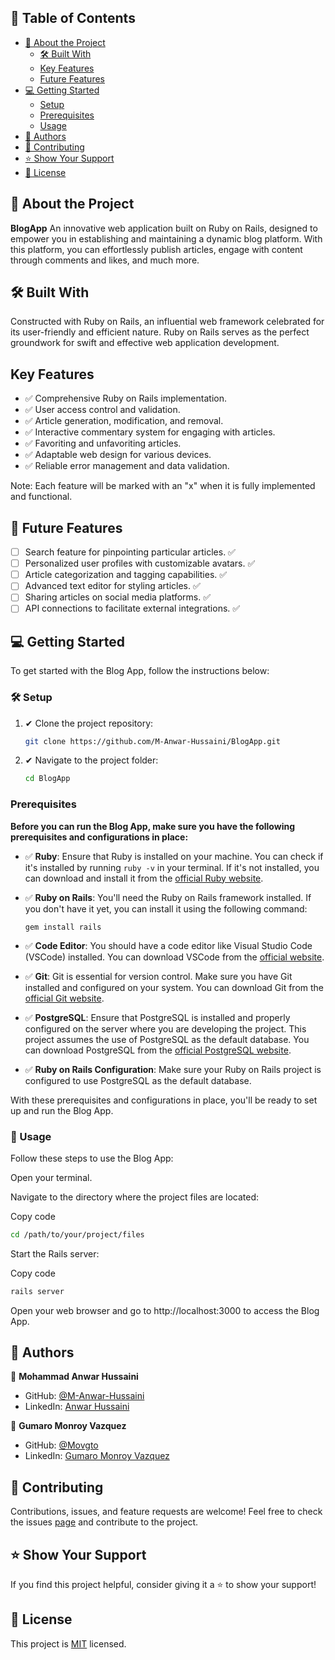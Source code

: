 ## 📗 Table of Contents

- [📖 About the Project](#about-project)
    - [🛠 Built With](#built-with)
    - [Key Features](#key-features)
    - [Future Features](#future-project)
- [💻 Getting Started](#getting-started)
    - [Setup](#setup)
    - [Prerequisites](#prerequisites)
    - [Usage](#usage)
- [👥 Authors](#authors)
- [🤝 Contributing](#contributing)
- [⭐️ Show Your Support](#support)
- [📜 License](#license)

## 📖 About the Project <a name="about-project"></a>

**BlogApp** An innovative web application built on Ruby on Rails, designed to empower you in establishing and maintaining a dynamic blog platform. With this platform, you can effortlessly publish articles, engage with content through comments and likes, and much more.


## 🛠 Built With <a name="built-with"></a>

Constructed with Ruby on Rails, an influential web framework celebrated for its user-friendly and efficient nature. Ruby on Rails serves as the perfect groundwork for swift and effective web application development.


##  Key Features <a name="key-features"></a>

- ✅ Comprehensive Ruby on Rails implementation.
- ✅ User access control and validation.
- ✅ Article generation, modification, and removal.
- ✅ Interactive commentary system for engaging with articles.
- ✅ Favoriting and unfavoriting articles.
- ✅ Adaptable web design for various devices.
- ✅ Reliable error management and data validation.





Note: Each feature will be marked with an "x" when it is fully implemented and functional.

## 🔭 Future Features <a name="future-project"></a>

- [ ] Search feature for pinpointing particular articles. ✅
- [ ] Personalized user profiles with customizable avatars. ✅
- [ ] Article categorization and tagging capabilities. ✅
- [ ] Advanced text editor for styling articles. ✅
- [ ] Sharing articles on social media platforms. ✅
- [ ] API connections to facilitate external integrations. ✅

## 💻 Getting Started <a name="getting-started"></a>

To get started with the Blog App, follow the instructions below:

### 🛠 Setup <a name="setup"></a>

1. ✔ Clone the project repository:

   ```bash
   git clone https://github.com/M-Anwar-Hussaini/BlogApp.git
    ```
2. ✔ Navigate to the project folder:

    ```bash
    cd BlogApp
    ```


### Prerequisites <a name="prerequisites"></a>
**Before you can run the Blog App, make sure you have the following prerequisites and configurations in place:**

- ✅ **Ruby**: Ensure that Ruby is installed on your machine. You can check if it's installed by running `ruby -v` in your terminal. If it's not installed, you can download and install it from the [official Ruby website](https://www.ruby-lang.org/en/documentation/installation/).

- ✅ **Ruby on Rails**: You'll need the Ruby on Rails framework installed. If you don't have it yet, you can install it using the following command:
  ```
  gem install rails
  ```

- ✅ **Code Editor**: You should have a code editor like Visual Studio Code (VSCode) installed. You can download VSCode from the [official website](https://code.visualstudio.com/).

- ✅ **Git**: Git is essential for version control. Make sure you have Git installed and configured on your system. You can download Git from the [official Git website](https://git-scm.com/downloads).

- ✅ **PostgreSQL**: Ensure that PostgreSQL is installed and properly configured on the server where you are developing the project. This project assumes the use of PostgreSQL as the default database. You can download PostgreSQL from the [official PostgreSQL website](https://www.postgresql.org/download/).

- ✅ **Ruby on Rails Configuration**: Make sure your Ruby on Rails project is configured to use PostgreSQL as the default database.

With these prerequisites and configurations in place, you'll be ready to set up and run the Blog App.

### 📖 Usage <a name="usage"></a>
Follow these steps to use the Blog App:

Open your terminal.

Navigate to the directory where the project files are located:

Copy code
```bash
cd /path/to/your/project/files
```
Start the Rails server:

Copy code
```bash
rails server
```
Open your web browser and go to http://localhost:3000 to access the Blog App.

## 👥 Authors <a name="authors"></a>

👤 **Mohammad Anwar Hussaini**

- GitHub: [@M-Anwar-Hussaini](https://github.com/M-Anwar-Hussaini/)
- LinkedIn: [Anwar Hussaini](https://www.linkedin.com/in/anwar-hussaini/)

👤 **Gumaro Monroy Vazquez**

- GitHub: [@Movgto](https://github.com/Movgto)
- LinkedIn: [Gumaro Monroy Vazquez](https://www.linkedin.com/in/gumaro-monroy-vazquez-1705aa165/)

## 🤝 Contributing <a name="contributing"></a>

Contributions, issues, and feature requests are welcome!
Feel free to check the issues [page](https://github.com/M-Anwar-Hussaini/BlogApp/issues) and contribute to the project.

## ⭐️ Show Your Support <a name="support"></a>
If you find this project helpful, consider giving it a ⭐️ to show your support!

## 📜 License <a name="license"></a>
This project is [MIT](./LICENSE) licensed.
